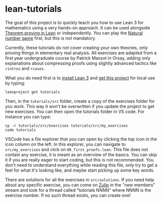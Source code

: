 # lean-tutorials

The goal of this project is to quickly teach you how to use Lean 3 for
mathematics using a very hands-on approach. It can be used alongside
[Theorem proving in Lean](https://leanprover.github.io/theorem_proving_in_lean/)
or independently.
You can play the 
[Natural number game](http://wwwf.imperial.ac.uk/~buzzard/xena/natural_number_game/)
first, but this is not mandatory.

Currently, these tutorials do not cover creating your own theories, only
proving things in elementary real analysis. All exercises are adapted
from a first year undergraduate course by Patrick Massot in Orsay,
adding only explanations about compressing proofs using slightly advanced
tactics like `rintros` and `rcases`.

What you do need first is to [install Lean 3](https://leanprover-community.github.io/get_started.html#regular-install) and [get this project](https://leanprover-community.github.io/install/project.html#working-on-an-existing-package) for local use by typing:
```
leanproject get tutorials
```

Then, in the `tutorials/src` folder, create a copy of the exercises folder for you work.
This way it won't be overwritten if you update the project to get new exercises. 
You can then open the tutorials folder in VS code.
For instance you can type:
```
cp -r tutorials/src/exercises tutorials/src/my_exercises
code tutorials
```
VSCode has a file explorer that you can open by clicking the top icon in 
the icon column on the left. In this explorer, you can navigate to
`src/my_exercises` and click on `00_first_proofs.lean`.
This file does not contain any exercise, it is meant as an
overview of the basics. You can skip it if you are really eager to start
coding, but this is not recommended. You don't need to understand
everything while reading this file, only try to get a feel for what it's
looking like, and maybe start picking up some key words.

There are solutions for all the exercises in `src/solutions`. If you
need help about any specific exercise, you can come on 
[Zulip](https://leanprover.zulipchat.com) in the "new members" stream
and look for a thread called "tutorials NNNN" where NNNN is the exercise
number. If no such thread exists, you can create one!
